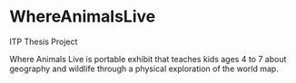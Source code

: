 WhereAnimalsLive
================

ITP Thesis Project

Where Animals Live is portable exhibit that teaches kids ages 4 to 7 about 
geography and wildlife through a physical exploration of the world map.

